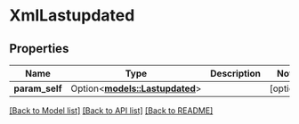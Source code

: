 # XmlLastupdated

## Properties

Name | Type | Description | Notes
------------ | ------------- | ------------- | -------------
**param_self** | Option<[**models::Lastupdated**](Lastupdated.md)> |  | [optional]

[[Back to Model list]](../README.md#documentation-for-models) [[Back to API list]](../README.md#documentation-for-api-endpoints) [[Back to README]](../README.md)


